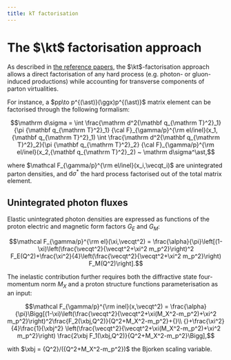 ```yaml
---
title: kT factorisation
---
```


# The $\kt$ factorisation approach

As described in [the reference papers](../bibliography#kt-factorisation), the $\kt$-factorisation approach allows a direct factorisation of any hard process (e.g. photon- or gluon-induced productions) while accounting for transverse components of parton virtualities.

For instance, a $pp\to p^{(\ast)}(\ggx)p^{(\ast)}$ matrix element can be factorised through the following formalism:

$$\mathrm d\sigma = \int \frac{\mathrm d^2{\mathbf q_{\mathrm T}^2}_1}{\pi {\mathbf q_{\mathrm T}^2}_1}
                    {\cal F}_{\gamma/p}^{\rm el/inel}(x_1,{\mathbf q_{\mathrm T}^2}_1)
                    \int \frac{\mathrm d^2{\mathbf q_{\mathrm T}^2}_2}{\pi {\mathbf q_{\mathrm T}^2}_2}
                    {\cal F}_{\gamma/p}^{\rm el/inel}(x_2,{\mathbf q_{\mathrm T}^2}_2) ~ \mathrm d\sigma^\ast,$$

where $\mathcal F_{\gamma/p}^{\rm el/inel}(x_i,\vecqt_i)$ are unintegrated parton densities, and $\mathrm d\sigma^\ast$ the hard process factorised out of the total matrix element.

## Unintegrated photon fluxes

Elastic unintegrated photon densities are expressed as functions of the proton electric and magnetic form factors $G_E$ and $G_M$:

$$\mathcal F_{\gamma/p}^{\rm el}(\xi,\vecqt^2) = \frac{\alpha}{\pi}\left[(1-\xi)\left(\frac{\vecqt^2}{\vecqt^2+\xi^2 m_p^2}\right)^2 F_E(Q^2)+\frac{\xi^2}{4}\left(\frac{\vecqt^2}{\vecqt^2+\xi^2 m_p^2}\right) F_M(Q^2)\right].$$

The inelastic contribution further requires both the diffractive state four-momentum norm $M_X$ and a proton structure functions parameterisation as an input:

$$\mathcal F_{\gamma/p}^{\rm inel}(x,\vecqt^2) = \frac{\alpha}{\pi}\Bigg[(1-\xi)\left(\frac{\vecqt^2}{\vecqt^2+\xi(M_X^2-m_p^2)+\xi^2 m_p^2}\right)^2\frac{F_2(\xbj,Q^2)}{Q^2+M_X^2-m_p^2}+{}\\
  {}+\frac{\xi^2}{4}\frac{1}{\xbj^2} \left(\frac{\vecqt^2}{\vecqt^2+\xi(M_X^2-m_p^2)+\xi^2 m_p^2}\right) \frac{2\xbj F_1(\xbj,Q^2)}{Q^2+M_X^2-m_p^2}\Bigg],$$

with $\xbj = {Q^2}/({Q^2+M_X^2-m_p^2})$ the Bjorken scaling variable.

